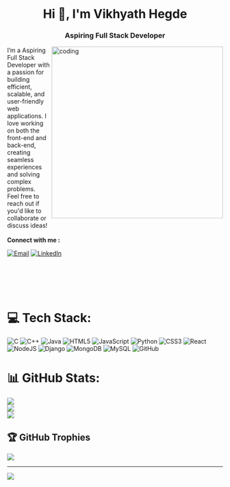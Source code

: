 <h1 align="center">Hi 👋, I'm Vikhyath Hegde</h1>
<h3 align="center">Aspiring Full Stack Developer</h3>
<img align="right" alt="coding" width="400" src="https://t4.ftcdn.net/jpg/03/13/40/45/360_F_313404541_e9YZ3pht6oEEkMXuhxTboqXA2B2ShNnC.jpg">
I’m a Aspiring Full Stack Developer with a passion for building efficient, scalable, and user-friendly web applications. I love working on both the front-end and back-end, creating seamless experiences and solving complex problems.<br> Feel free to reach out if you'd like to collaborate or discuss ideas!
<br>
<br>
<b> Connect with me :</b>
<p align="start">
  <a href="mailto:vikhyathhegde19@gmail.com"><img src="https://img.shields.io/badge/Email-D14836?style=for-the-badge&logo=gmail&logoColor=white" alt="Email"></a>
  <a href="https://www.linkedin.com/in/vikhyathhegde4/" target="_blank"><img src="https://img.shields.io/badge/LinkedIn-0077B5?style=for-the-badge&logo=linkedin&logoColor=white" alt="LinkedIn"></a>
 
</p>
<br>
<br>
<br>
<br>

# 💻 Tech Stack:
![C](https://img.shields.io/badge/c-%2300599C.svg?style=for-the-badge&logo=c&logoColor=white) ![C++](https://img.shields.io/badge/c++-%2300599C.svg?style=for-the-badge&logo=c%2B%2B&logoColor=white) ![Java](https://img.shields.io/badge/java-%23ED8B00.svg?style=for-the-badge&logo=openjdk&logoColor=white) ![HTML5](https://img.shields.io/badge/html5-%23E34F26.svg?style=for-the-badge&logo=html5&logoColor=white) ![JavaScript](https://img.shields.io/badge/javascript-%23323330.svg?style=for-the-badge&logo=javascript&logoColor=%23F7DF1E) ![Python](https://img.shields.io/badge/python-3670A0?style=for-the-badge&logo=python&logoColor=ffdd54) ![CSS3](https://img.shields.io/badge/css3-%231572B6.svg?style=for-the-badge&logo=css3&logoColor=white) ![React](https://img.shields.io/badge/react-%2320232a.svg?style=for-the-badge&logo=react&logoColor=%2361DAFB) ![NodeJS](https://img.shields.io/badge/node.js-6DA55F?style=for-the-badge&logo=node.js&logoColor=white) ![Django](https://img.shields.io/badge/django-%23092E20.svg?style=for-the-badge&logo=django&logoColor=white) ![MongoDB](https://img.shields.io/badge/MongoDB-%234ea94b.svg?style=for-the-badge&logo=mongodb&logoColor=white) ![MySQL](https://img.shields.io/badge/mysql-4479A1.svg?style=for-the-badge&logo=mysql&logoColor=white) ![GitHub](https://img.shields.io/badge/github-%23121011.svg?style=for-the-badge&logo=github&logoColor=white)
# 📊 GitHub Stats:
![](https://github-readme-stats.vercel.app/api?username=vikhyath04&theme=dark&hide_border=false&include_all_commits=false&count_private=false)<br/>
![](https://github-readme-streak-stats.herokuapp.com/?user=vikhyath04&theme=dark&hide_border=false)<br/>
![](https://github-readme-stats.vercel.app/api/top-langs/?username=vikhyath04&theme=dark&hide_border=false&include_all_commits=false&count_private=false&layout=compact)

## 🏆 GitHub Trophies
![](https://github-profile-trophy.vercel.app/?username=vikhyath04&theme=radical&no-frame=false&no-bg=false&margin-w=4)

---
[![](https://visitcount.itsvg.in/api?id=vikhyath04&icon=0&color=0)](https://visitcount.itsvg.in)

